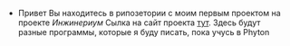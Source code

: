* Привет
  Вы находитесь в рипозетории с моим первым проектом на проекте *Инжинериум*
  Сылка на сайт проекта [тут](https://inginirium-online.ru/courses/2).
  Здесь будут разные программы, которые я буду писать, пока учусь в Phyton
  
